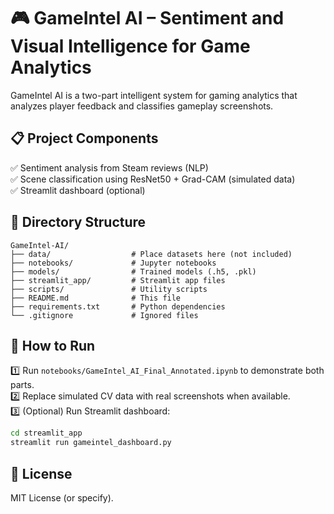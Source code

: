 # 🎮 GameIntel AI – Sentiment and Visual Intelligence for Game Analytics

GameIntel AI is a two-part intelligent system for gaming analytics that analyzes player feedback and classifies gameplay screenshots.

## 📋 Project Components
✅ Sentiment analysis from Steam reviews (NLP)  
✅ Scene classification using ResNet50 + Grad-CAM (simulated data)  
✅ Streamlit dashboard (optional)

## 📂 Directory Structure
```
GameIntel-AI/
├── data/                  # Place datasets here (not included)
├── notebooks/             # Jupyter notebooks
├── models/                # Trained models (.h5, .pkl)
├── streamlit_app/         # Streamlit app files
├── scripts/               # Utility scripts
├── README.md              # This file
├── requirements.txt       # Python dependencies
└── .gitignore             # Ignored files
```

## 🚀 How to Run
1️⃣ Run `notebooks/GameIntel_AI_Final_Annotated.ipynb` to demonstrate both parts.  
2️⃣ Replace simulated CV data with real screenshots when available.  
3️⃣ (Optional) Run Streamlit dashboard:  
```bash
cd streamlit_app
streamlit run gameintel_dashboard.py
```

## 📄 License
MIT License (or specify).